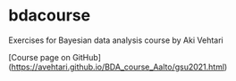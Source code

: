# bdacourse
Exercises for Bayesian data analysis course by Aki Vehtari

[Course page on GitHub] (https://avehtari.github.io/BDA_course_Aalto/gsu2021.html)
